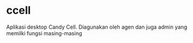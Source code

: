 # ccell
Aplikasi desktop Candy Cell. Diagunakan oleh agen dan juga admin yang memilki fungsi masing-masing
